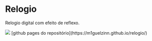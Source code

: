 # Relogio
 Relogio digital com efeito de reflexo.

<img src='itens/gif&favicon/gifTime.gif'>
 [github pages do repositório](https://m1guelzinn.github.io/relogio/)

